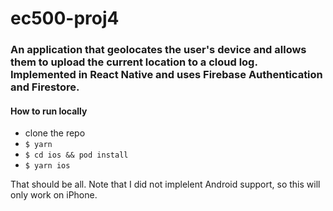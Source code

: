 # ec500-proj4

### An application that geolocates the user's device and allows them to upload the current location to a cloud log. Implemented in React Native and uses Firebase Authentication and Firestore.

#### How to run locally
- clone the repo
-  `$ yarn`
- `$ cd ios && pod install`
- `$ yarn ios`

That should be all. Note that I did not implelent Android support, so this will only work on iPhone.
